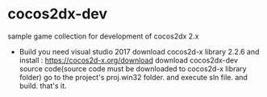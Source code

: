 # cocos2dx-dev
sample game collection for development of cocos2dx 2.x

- Build
you need visual studio 2017
download cocos2d-x library 2.2.6 and install : https://cocos2d-x.org/download
download cocos2dx-dev source code(source code must be downloaded to cocos2d-x library folder)
go to the project's proj.win32 folder. and execute sln file. and build. that's it.